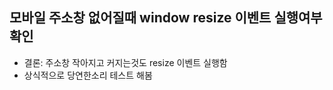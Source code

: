 ## 모바일 주소창 없어질때 window resize 이벤트 실행여부 확인


- 결론: 주소창 작아지고 커지는것도 resize 이벤트 실행함
- 상식적으로 당연한소리 테스트 해봄